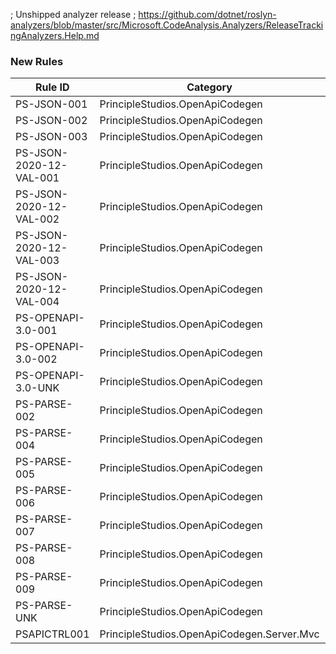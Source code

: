 ﻿; Unshipped analyzer release
; https://github.com/dotnet/roslyn-analyzers/blob/master/src/Microsoft.CodeAnalysis.Analyzers/ReleaseTrackingAnalyzers.Help.md

### New Rules
Rule ID | Category | Severity | Notes
--------|----------|----------|-------
PS-JSON-001 | PrincipleStudios.OpenApiCodegen | Error | TransformationDiagnostics
PS-JSON-002 | PrincipleStudios.OpenApiCodegen | Error | TransformationDiagnostics
PS-JSON-003 | PrincipleStudios.OpenApiCodegen | Error | TransformationDiagnostics
PS-JSON-2020-12-VAL-001 | PrincipleStudios.OpenApiCodegen | Error | TransformationDiagnostics
PS-JSON-2020-12-VAL-002 | PrincipleStudios.OpenApiCodegen | Error | TransformationDiagnostics
PS-JSON-2020-12-VAL-003 | PrincipleStudios.OpenApiCodegen | Error | TransformationDiagnostics
PS-JSON-2020-12-VAL-004 | PrincipleStudios.OpenApiCodegen | Error | TransformationDiagnostics
PS-OPENAPI-3.0-001 | PrincipleStudios.OpenApiCodegen | Error | TransformationDiagnostics
PS-OPENAPI-3.0-002 | PrincipleStudios.OpenApiCodegen | Error | TransformationDiagnostics
PS-OPENAPI-3.0-UNK | PrincipleStudios.OpenApiCodegen | Error | TransformationDiagnostics
PS-PARSE-002 | PrincipleStudios.OpenApiCodegen | Error | TransformationDiagnostics
PS-PARSE-004 | PrincipleStudios.OpenApiCodegen | Error | TransformationDiagnostics
PS-PARSE-005 | PrincipleStudios.OpenApiCodegen | Error | TransformationDiagnostics
PS-PARSE-006 | PrincipleStudios.OpenApiCodegen | Error | TransformationDiagnostics
PS-PARSE-007 | PrincipleStudios.OpenApiCodegen | Error | TransformationDiagnostics
PS-PARSE-008 | PrincipleStudios.OpenApiCodegen | Error | TransformationDiagnostics
PS-PARSE-009 | PrincipleStudios.OpenApiCodegen | Error | TransformationDiagnostics
PS-PARSE-UNK | PrincipleStudios.OpenApiCodegen | Error | A conversion error was encountered
PSAPICTRL001 | PrincipleStudios.OpenApiCodegen.Server.Mvc | Warning | ControllerGenerator
